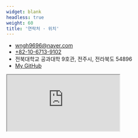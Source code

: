 ```yaml
---
widget: blank
headless: true
weight: 60
title: '연락처 · 위치'
---
```


<div class="about-contact">
  <ul class="contact-list">
    <li><i class="fas fa-envelope"></i><a href="mailto:wngh9696@naver.com">wngh9696@naver.com</a></li>
    <li><i class="fas fa-phone"></i><a href="tel:+821067139102">+82-10-6713-9102</a></li>
    <li><i class="fas fa-map-marker-alt"></i> 전북대학교 공과대학 9호관, 전주시, 전라북도 54896</li>
    <li><i class="fab fa-github"></i><a href="https://github.com/jooho-le" target="_blank" rel="noopener">My GitHub</a></li>
  </ul>
</div>

<div class="about-map">
  <iframe
    title="Location Map"
    src="https://www.openstreetmap.org/export/embed.html?bbox=127.099%2C35.826%2C127.159%2C35.866&layer=mapnik&marker=35.846%2C127.129"
    loading="lazy"
    referrerpolicy="no-referrer-when-downgrade"
  ></iframe>
</div>
